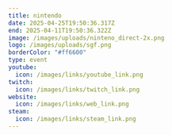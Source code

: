 ```yaml
---
title: nintendo
date: 2025-04-25T19:50:36.317Z
end: 2025-04-11T19:50:36.322Z
image: /images/uploads/ninteno_direct-2x.png
logo: /images/uploads/sgf.png
borderColor: "#ff6600"
type: event
youtube:
  icon: /images/links/youtube_link.png
twitch:
  icon: /images/links/twitch_link.png
website:
  icon: /images/links/web_link.png
steam:
  icon: /images/links/steam_link.png
---
```

